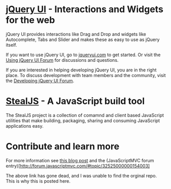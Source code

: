 [jQuery UI](http://jqueryui.com/) - Interactions and Widgets for the web
================================

jQuery UI provides interactions like Drag and Drop and widgets like Autocomplete, Tabs and Slider and makes these as easy to use as jQuery itself.

If you want to use jQuery UI, go to [jqueryui.com](http://jqueryui.com) to get started. Or visit the [Using jQuery UI Forum](http://forum.jquery.com/using-jquery-ui) for discussions and questions.

If you are interested in helping developing jQuery UI, you are in the right place.
To discuss development with team members and the community, visit the [Developing jQuery UI Forum](http://forum.jquery.com/developing-jquery-ui).

[StealJS](http://javascriptmvc.com/#&who=stealjs) - A JavaScript build tool
================================

The StealJS project is a collection of comamnd and client based JavaScript utilities that make building, packaging, sharing and consuming JavaScript applications easy.



Contribute and learn more
================================

For more information see [this blog post](http://neyeon.com/2011/01/stealing-javascript-jquery-ui/) and the
(JavaScriptMVC forum entry)[http://forum.javascriptmvc.com/#topic/32525000000154003]




The above link has gone dead, and I was unable to find the orginal repo. This is why this is posted here.